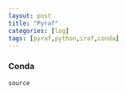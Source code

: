 ```yaml
---
layout: post
title: "Pyraf"
categories: [log]
tags: [pyraf,python,iraf,conda]
---
```


### Conda

`source `



